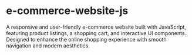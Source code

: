 # e-commerce-website-js
A responsive and user-friendly e-commerce website built with JavaScript, featuring product listings, a shopping cart, and interactive UI components. Designed to enhance the online shopping experience with smooth navigation and modern aesthetics.
